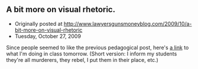 ## A bit more on visual rhetoric.

 * Originally posted at http://www.lawyersgunsmoneyblog.com/2009/10/a-bit-more-on-visual-rhetoric
 * Tuesday, October 27, 2009

Since people seemed to like the previous pedagogical post, here's [a link](http://acephalous.typepad.com/acephalous/2009/10/on-informing-your-students-that-theyre-murderers.html) to what I'm doing in class tomorrow.  (Short version: I inform my students they're all murderers, they rebel, I put them in their place, etc.)